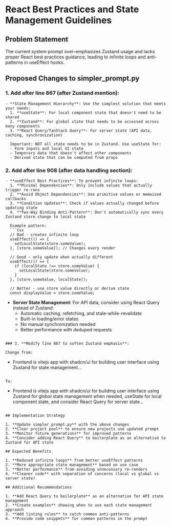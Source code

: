 # React Best Practices and State Management Guidelines

## Problem Statement
The current system prompt over-emphasizes Zustand usage and lacks proper React best practices guidance, leading to infinite loops and anti-patterns in useEffect hooks.

## Proposed Changes to simpler_prompt.py

### 1. **Add after line 867 (after Zustand mention)**:

```
- **State Management Hierarchy**: Use the simplest solution that meets your needs:
  1. **useState**: For local component state that doesn't need to be shared
  2. **Zustand**: For global state that needs to be accessed across many components
  3. **React Query/TanStack Query**: For server state (API data, caching, synchronization)
  
  Important: NOT all state needs to be in Zustand. Use useState for:
  - Form inputs and local UI state
  - Temporary data that doesn't affect other components
  - Derived state that can be computed from props
```

### 2. **Add after line 908 (after data handling section)**:

```
- **useEffect Best Practices**: To prevent infinite loops:
  1. **Minimal Dependencies**: Only include values that actually trigger re-runs
  2. **Avoid Object Dependencies**: Use primitive values or memoized callbacks
  3. **Condition Updates**: Check if values actually changed before updating state
  4. **Two-Way Binding Anti-Pattern**: Don't automatically sync every Zustand store change to local state
  
  Example pattern:
  ```tsx
  // Bad - creates infinite loop
  useEffect(() => {
    setLocalState(store.someValue);
  }, [store.someValue]); // Changes every render
  
  // Good - only update when actually different
  useEffect(() => {
    if (localState !== store.someValue) {
      setLocalState(store.someValue);
    }
  }, [store.someValue, localState]);
  
  // Better - use store value directly or derive state
  const displayValue = store.someValue;
  ```

- **Server State Management**: For API data, consider using React Query instead of Zustand:
  - Automatic caching, refetching, and stale-while-revalidate
  - Built-in loading/error states
  - No manual synchronization needed
  - Better performance with deduped requests
```

### 3. **Modify line 867 to soften Zustand emphasis**:

Change from:
```
- Frontend is vitejs app with shadcn/ui for building user interface using Zustand for state management...
```

To:
```
- Frontend is vitejs app with shadcn/ui for building user interface using Zustand for global state management when needed, useState for local component state, and consider React Query for server state...
```

## Implementation Strategy

1. **Update simpler_prompt.py** with the above changes
2. **Clear project pool** to ensure new projects use updated prompt
3. **Monitor future generations** for improved patterns
4. **Consider adding React Query** to boilerplate as an alternative to Zustand for API state

## Expected Benefits

1. **Reduced infinite loops** from better useEffect patterns
2. **More appropriate state management** based on use case
3. **Better performance** from avoiding unnecessary re-renders
4. **Cleaner code** with separation of concerns (local vs global vs server state)

## Additional Recommendations

1. **Add React Query to boilerplate** as an alternative for API state management
2. **Create examples** showing when to use each state management approach
3. **Add linting rules** to catch common anti-patterns
4. **Provide code snippets** for common patterns in the prompt